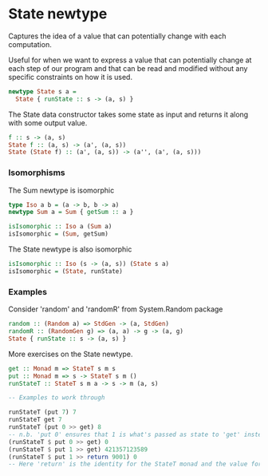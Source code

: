 # State newtype

Captures the idea of a value that can potentially change with each computation. 

Useful for when we want to express a value that can potentially change at each step of our program and that can be read and modified without any specific constraints on how it is used.

```haskell
newtype State s a =
  State { runState :: s -> (a, s) }
```

The State data constructor takes some state as input and returns it along with some output value.

```haskell
f :: s -> (a, s)
State f :: (a, s) -> (a', (a, s)) 
State (State f) :: (a', (a, s)) -> (a'', (a', (a, s)))
```

### Isomorphisms 

The Sum newtype is isomorphic

```haskell
type Iso a b = (a -> b, b -> a)
newtype Sum a = Sum { getSum :: a }

isIsomorphic :: Iso a (Sum a)
isIsomorphic = (Sum, getSum)
```

The State newtype is also isomorphic

```haskell
isIsomorphic :: Iso (s -> (a, s)) (State s a)    
isIsomorphic = (State, runState)
```

### Examples

Consider 'random' and 'randomR' from System.Random package

```haskell
random :: (Random a) => StdGen -> (a, StdGen)
randomR :: (RandomGen g) => (a, a) -> g -> (a, g) 
State { runState :: s -> (a, s) }
```

More exercises on the State newtype.

```haskell
get :: Monad m => StateT s m s
put :: Monad m => s -> StateT s m ()
runStateT :: StateT s m a -> s -> m (a, s)

-- Examples to work through

runStateT (put 7) 7
runStateT get 7 
runStateT (put 0 >> get) 8
-- n.b. 'put 0' ensures that 1 is what's passed as state to 'get' instead of the argument '8'.
(runStateT $ put 0 >> get) 0
(runStateT $ put 1 >> get) 421357123589
(runStateT $ put 1 >> return 9001) 0
-- Here 'return' is the identity for the StateT monad and the value for 'a' in 'StateT s m a' is '9000'. Again, 'put 2' ensures that '2' is passed to 'return 9001' instead of '0'.